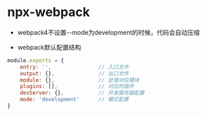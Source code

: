 # npx-webpack

- webpack4不设置--mode为development的时候，代码会自动压缩

- webpack默认配置结构
```javascript
module.exports = {
    entry: '',               // 入口文件
    output: {},              // 出口文件
    module: {},              // 处理对应模块
    plugins: [],             // 对应的插件
    devServer: {},           // 开发服务器配置
    mode: 'development'      // 模式配置
}
```
